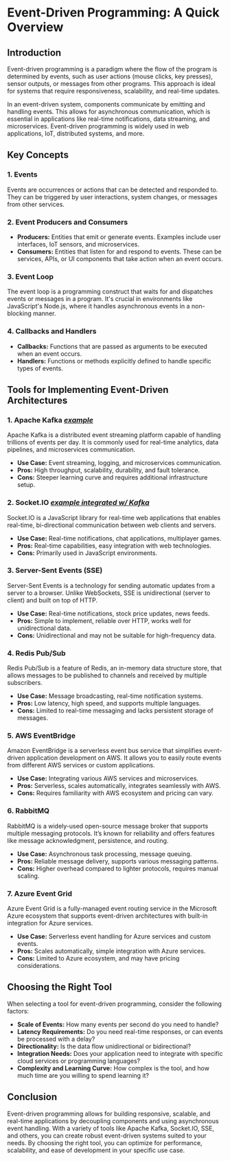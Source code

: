 # Event-Driven Programming: A Quick Overview

## Introduction
Event-driven programming is a paradigm where the flow of the program is determined by events, such as user actions (mouse clicks, key presses), sensor outputs, or messages from other programs. This approach is ideal for systems that require responsiveness, scalability, and real-time updates.

In an event-driven system, components communicate by emitting and handling events. This allows for asynchronous communication, which is essential in applications like real-time notifications, data streaming, and microservices. Event-driven programming is widely used in web applications, IoT, distributed systems, and more.

## Key Concepts

### 1. **Events**
   Events are occurrences or actions that can be detected and responded to. They can be triggered by user interactions, system changes, or messages from other services.

### 2. **Event Producers and Consumers**
   - **Producers:** Entities that emit or generate events. Examples include user interfaces, IoT sensors, and microservices.
   - **Consumers:** Entities that listen for and respond to events. These can be services, APIs, or UI components that take action when an event occurs.

### 3. **Event Loop**
   The event loop is a programming construct that waits for and dispatches events or messages in a program. It's crucial in environments like JavaScript's Node.js, where it handles asynchronous events in a non-blocking manner.

### 4. **Callbacks and Handlers**
   - **Callbacks:** Functions that are passed as arguments to be executed when an event occurs.
   - **Handlers:** Functions or methods explicitly defined to handle specific types of events.

## Tools for Implementing Event-Driven Architectures

### 1. **Apache Kafka** _[example](https://github.com/LucasDiasJorge/Event-Driven-Programming/tree/main/Kafka)_
   Apache Kafka is a distributed event streaming platform capable of handling trillions of events per day. It is commonly used for real-time analytics, data pipelines, and microservices communication.

   - **Use Case:** Event streaming, logging, and microservices communication.
   - **Pros:** High throughput, scalability, durability, and fault tolerance.
   - **Cons:** Steeper learning curve and requires additional infrastructure setup.

### 2. **Socket.IO** _[example integrated w/ Kafka](https://github.com/LucasDiasJorge/Event-Driven-Programming/tree/main/Socket-IO)_
   Socket.IO is a JavaScript library for real-time web applications that enables real-time, bi-directional communication between web clients and servers.

   - **Use Case:** Real-time notifications, chat applications, multiplayer games.
   - **Pros:** Real-time capabilities, easy integration with web technologies.
   - **Cons:** Primarily used in JavaScript environments.

### 3. **Server-Sent Events (SSE)**
   Server-Sent Events is a technology for sending automatic updates from a server to a browser. Unlike WebSockets, SSE is unidirectional (server to client) and built on top of HTTP.

   - **Use Case:** Real-time notifications, stock price updates, news feeds.
   - **Pros:** Simple to implement, reliable over HTTP, works well for unidirectional data.
   - **Cons:** Unidirectional and may not be suitable for high-frequency data.

### 4. **Redis Pub/Sub**
   Redis Pub/Sub is a feature of Redis, an in-memory data structure store, that allows messages to be published to channels and received by multiple subscribers.

   - **Use Case:** Message broadcasting, real-time notification systems.
   - **Pros:** Low latency, high speed, and supports multiple languages.
   - **Cons:** Limited to real-time messaging and lacks persistent storage of messages.

### 5. **AWS EventBridge**
   Amazon EventBridge is a serverless event bus service that simplifies event-driven application development on AWS. It allows you to easily route events from different AWS services or custom applications.

   - **Use Case:** Integrating various AWS services and microservices.
   - **Pros:** Serverless, scales automatically, integrates seamlessly with AWS.
   - **Cons:** Requires familiarity with AWS ecosystem and pricing can vary.

### 6. **RabbitMQ**
   RabbitMQ is a widely-used open-source message broker that supports multiple messaging protocols. It’s known for reliability and offers features like message acknowledgment, persistence, and routing.

   - **Use Case:** Asynchronous task processing, message queuing.
   - **Pros:** Reliable message delivery, supports various messaging patterns.
   - **Cons:** Higher overhead compared to lighter protocols, requires manual scaling.

### 7. **Azure Event Grid**
   Azure Event Grid is a fully-managed event routing service in the Microsoft Azure ecosystem that supports event-driven architectures with built-in integration for Azure services.

   - **Use Case:** Serverless event handling for Azure services and custom events.
   - **Pros:** Scales automatically, simple integration with Azure services.
   - **Cons:** Limited to Azure ecosystem, and may have pricing considerations.

## Choosing the Right Tool
When selecting a tool for event-driven programming, consider the following factors:

- **Scale of Events:** How many events per second do you need to handle?
- **Latency Requirements:** Do you need real-time responses, or can events be processed with a delay?
- **Directionality:** Is the data flow unidirectional or bidirectional?
- **Integration Needs:** Does your application need to integrate with specific cloud services or programming languages?
- **Complexity and Learning Curve:** How complex is the tool, and how much time are you willing to spend learning it?

## Conclusion
Event-driven programming allows for building responsive, scalable, and real-time applications by decoupling components and using asynchronous event handling. With a variety of tools like Apache Kafka, Socket.IO, SSE, and others, you can create robust event-driven systems suited to your needs. By choosing the right tool, you can optimize for performance, scalability, and ease of development in your specific use case.
